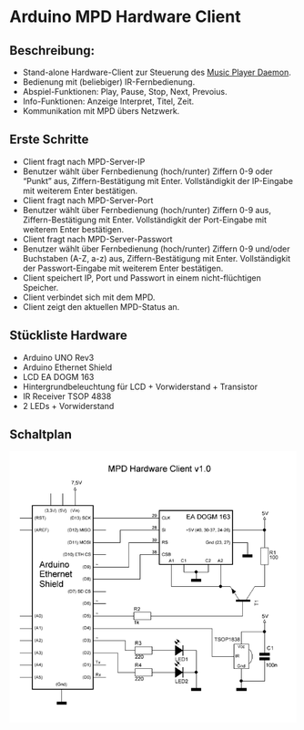 # Arduino MPD Hardware Client

## Beschreibung:
* Stand-alone Hardware-Client zur Steuerung des [Music Player Daemon](https://www.musicpd.org/).
* Bedienung mit (beliebiger) IR-Fernbedienung.
* Abspiel-Funktionen: Play, Pause, Stop, Next, Prevoius.
* Info-Funktionen: Anzeige Interpret, Titel, Zeit.
* Kommunikation mit MPD übers Netzwerk.

## Erste Schritte
* Client fragt nach MPD-Server-IP
* Benutzer wählt über Fernbedienung (hoch/runter) Ziffern 0-9 oder “Punkt” aus, Ziffern-Bestätigung mit Enter. Vollständigkit der IP-Eingabe mit weiterem Enter bestätigen.
* Client fragt nach MPD-Server-Port
* Benutzer wählt über Fernbedienung (hoch/runter) Ziffern 0-9 aus, Ziffern-Bestätigung mit Enter. Vollständigkit der Port-Eingabe mit weiterem Enter bestätigen.
* Client fragt nach MPD-Server-Passwort
* Benutzer wählt über Fernbedienung (hoch/runter) Ziffern 0-9 und/oder Buchstaben (A-Z, a-z) aus, Ziffern-Bestätigung mit Enter. Vollständigkit der Passwort-Eingabe mit weiterem Enter bestätigen.
* Client speichert IP, Port und Passwort in einem nicht-flüchtigen Speicher.
* Client verbindet sich mit dem MPD.
* Client zeigt den aktuellen MPD-Status an.

## Stückliste Hardware
* Arduino UNO Rev3
* Arduino Ethernet Shield
* LCD EA DOGM 163
* Hintergrundbeleuchtung für LCD + Vorwiderstand + Transistor
* IR Receiver TSOP 4838
* 2 LEDs + Vorwiderstand

## Schaltplan
![Schaltplan2](./ArduMpdClient_20121028.png)

